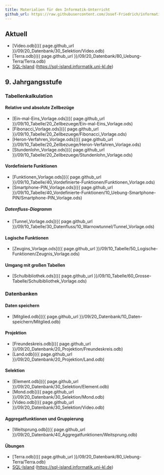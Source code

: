 ```yaml
---
title: Materialien für den Informatik-Unterricht
github_url: https://raw.githubusercontent.com/Josef-Friedrich/informatik/main
---
```


## Aktuell

* [Video.odb]({{ page.github_url }}/09/20_Datenbank/30_Selektion/Video.odb)
* [Terra.odb]({{ page.github_url }}/09/20_Datenbank/80_Uebung-Terra/Terra.odb)
* [SQL-Island](https://sql-island.informatik.uni-kl.de) (https://sql-island.informatik.uni-kl.de)

## 9. Jahrgangsstufe

### Tabellenkalkulation

#### Relative und absolute Zellbezüge

* [Ein-mal-Eins_Vorlage.ods]({{ page.github_url }}/09/10_Tabelle/20_Zellbezuege/Ein-mal-Eins_Vorlage.ods)
* [Fibonacci_Vorlage.ods]({{ page.github_url }}/09/10_Tabelle/20_Zellbezuege/Fibonacci_Vorlage.ods)
* [Heron-Verfahren_Vorlage.ods]({{ page.github_url }}/09/10_Tabelle/20_Zellbezuege/Heron-Verfahren_Vorlage.ods)
* [Stundenlohn_Vorlage.ods]({{ page.github_url }}/09/10_Tabelle/20_Zellbezuege/Stundenlohn_Vorlage.ods)

#### Vordefinierte Funktionen

* [Funktionen_Vorlage.ods]({{ page.github_url }}/09/10_Tabelle/40_Vordefinierte-Funktionen/Funktionen_Vorlage.ods)
* [Smartphone-PIN_Vorlage.ods]({{ page.github_url }}/09/10_Tabelle/40_Vordefinierte-Funktionen/10_Uebung-Smartphone-PIN/Smartphone-PIN_Vorlage.ods)

##### Datenfluss-Diagramm

* [Tunnel_Vorlage.ods]({{ page.github_url }}/09/10_Tabelle/30_Datenfluss/10_Warnowtunnel/Tunnel_Vorlage.ods)

#### Logische Funktionen

* [Zeugins_Vorlage.ods]({{ page.github_url }}/09/10_Tabelle/50_Logische-Funktionen/Zeugnis_Vorlage.ods)

#### Umgang mit großen Tabellen

* [Schulbibliothek.ods]({{ page.github_url }}/09/10_Tabelle/60_Grosse-Tabelle/Schulbibliothek_Vorlage.ods)

### Datenbanken

#### Daten speichern

* [Mitglied.odb]({{ page.github_url }}/09/20_Datenbank/10_Daten-speichern/Mitglied.odb)

#### Projektion

* [Freundeskreis.odb]({{ page.github_url }}/09/20_Datenbank/20_Projektion/Freundeskreis.odb)
* [Land.odb]({{ page.github_url }}/09/20_Datenbank/20_Projektion/Land.odb)

#### Selektion

* [Element.odb]({{ page.github_url }}/09/20_Datenbank/30_Selektion/Element.odb)
* [Mond.odb]({{ page.github_url }}/09/20_Datenbank/30_Selektion/Mond.odb)
* [Video.odb]({{ page.github_url }}/09/20_Datenbank/30_Selektion/Video.odb)

#### Aggregatfunktionen und Gruppierung

* [Weitsprung.odb]({{ page.github_url }}/09/20_Datenbank/40_Aggregatfunktionen/Weitsprung.odb)

#### Übungen

* [Terra.odb]({{ page.github_url }}/09/20_Datenbank/80_Uebung-Terra/Terra.odb)
* [SQL-Island](https://sql-island.informatik.uni-kl.de) (https://sql-island.informatik.uni-kl.de)
